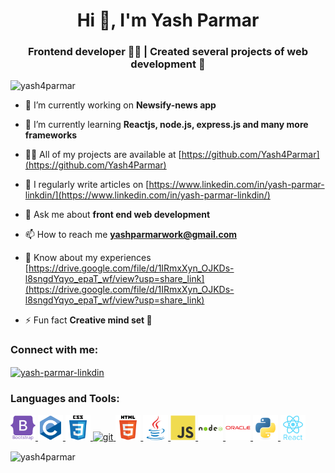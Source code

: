 <h1 align="center">Hi 👋, I'm Yash Parmar</h1>
<h3 align="center">Frontend developer 👨‍💻 | Created several projects of web development 🎉</h3>

<p align="left"> <img src="https://komarev.com/ghpvc/?username=yash4parmar&label=Profile%20views&color=0e75b6&style=flat" alt="yash4parmar" /> </p>

- 🔭 I’m currently working on **Newsify-news app**

- 🌱 I’m currently learning **Reactjs, node.js, express.js and many more frameworks**

- 👨‍💻 All of my projects are available at [https://github.com/Yash4Parmar](https://github.com/Yash4Parmar)

- 📝 I regularly write articles on [https://www.linkedin.com/in/yash-parmar-linkdin/](https://www.linkedin.com/in/yash-parmar-linkdin/)

- 💬 Ask me about **front end web development**

- 📫 How to reach me **yashparmarwork@gmail.com**

- 📄 Know about my experiences [https://drive.google.com/file/d/1IRmxXyn_OJKDs-l8sngdYqyo_epaT_wf/view?usp=share_link](https://drive.google.com/file/d/1IRmxXyn_OJKDs-l8sngdYqyo_epaT_wf/view?usp=share_link)

- ⚡ Fun fact **Creative mind set 🧠**

<h3 align="left">Connect with me:</h3>
<p align="left">
<a href="https://linkedin.com/in/yash-parmar-linkdin" target="blank"><img align="center" src="https://raw.githubusercontent.com/rahuldkjain/github-profile-readme-generator/master/src/images/icons/Social/linked-in-alt.svg" alt="yash-parmar-linkdin" height="30" width="40" /></a>
</p>

<h3 align="left">Languages and Tools:</h3>
<p align="left"> <a href="https://getbootstrap.com" target="_blank" rel="noreferrer"> <img src="https://raw.githubusercontent.com/devicons/devicon/master/icons/bootstrap/bootstrap-plain-wordmark.svg" alt="bootstrap" width="40" height="40"/> </a> <a href="https://www.cprogramming.com/" target="_blank" rel="noreferrer"> <img src="https://raw.githubusercontent.com/devicons/devicon/master/icons/c/c-original.svg" alt="c" width="40" height="40"/> </a> <a href="https://www.w3schools.com/css/" target="_blank" rel="noreferrer"> <img src="https://raw.githubusercontent.com/devicons/devicon/master/icons/css3/css3-original-wordmark.svg" alt="css3" width="40" height="40"/> </a> <a href="https://git-scm.com/" target="_blank" rel="noreferrer"> <img src="https://www.vectorlogo.zone/logos/git-scm/git-scm-icon.svg" alt="git" width="40" height="40"/> </a> <a href="https://www.w3.org/html/" target="_blank" rel="noreferrer"> <img src="https://raw.githubusercontent.com/devicons/devicon/master/icons/html5/html5-original-wordmark.svg" alt="html5" width="40" height="40"/> </a> <a href="https://www.java.com" target="_blank" rel="noreferrer"> <img src="https://raw.githubusercontent.com/devicons/devicon/master/icons/java/java-original.svg" alt="java" width="40" height="40"/> </a> <a href="https://developer.mozilla.org/en-US/docs/Web/JavaScript" target="_blank" rel="noreferrer"> <img src="https://raw.githubusercontent.com/devicons/devicon/master/icons/javascript/javascript-original.svg" alt="javascript" width="40" height="40"/> </a> <a href="https://nodejs.org" target="_blank" rel="noreferrer"> <img src="https://raw.githubusercontent.com/devicons/devicon/master/icons/nodejs/nodejs-original-wordmark.svg" alt="nodejs" width="40" height="40"/> </a> <a href="https://www.oracle.com/" target="_blank" rel="noreferrer"> <img src="https://raw.githubusercontent.com/devicons/devicon/master/icons/oracle/oracle-original.svg" alt="oracle" width="40" height="40"/> </a> <a href="https://www.python.org" target="_blank" rel="noreferrer"> <img src="https://raw.githubusercontent.com/devicons/devicon/master/icons/python/python-original.svg" alt="python" width="40" height="40"/> </a> <a href="https://reactjs.org/" target="_blank" rel="noreferrer"> <img src="https://raw.githubusercontent.com/devicons/devicon/master/icons/react/react-original-wordmark.svg" alt="react" width="40" height="40"/> </a> </p>

<p><img align="center" src="https://github-readme-stats.vercel.app/api/top-langs?username=yash4parmar&show_icons=true&locale=en&layout=compact" alt="yash4parmar" /></p>
